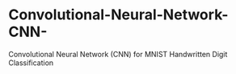 # Convolutional-Neural-Network-CNN-
Convolutional Neural Network (CNN) for MNIST Handwritten Digit Classification
